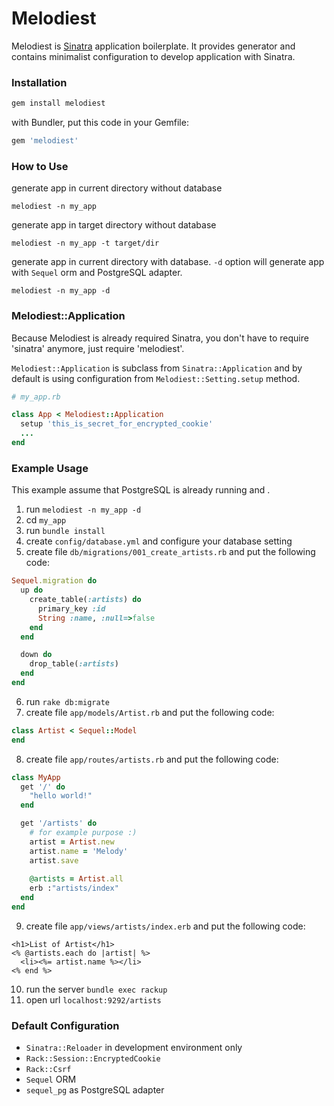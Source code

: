 # Melodiest

Melodiest is [Sinatra](http://www.sinatrarb.com/) application boilerplate. It provides generator and contains minimalist configuration to develop application with Sinatra.

### Installation

```ruby
gem install melodiest
```

with Bundler, put this code in your Gemfile:

```ruby
gem 'melodiest'
```

### How to Use
generate app in current directory without database
```
melodiest -n my_app
```
generate app in target directory without database
```
melodiest -n my_app -t target/dir
```
generate app in current directory with database. `-d` option will generate app with `Sequel` orm and PostgreSQL adapter.
```
melodiest -n my_app -d
```

### Melodiest::Application
Because Melodiest is already required Sinatra, you don't have to require 'sinatra' anymore, just require 'melodiest'.

`Melodiest::Application` is subclass from `Sinatra::Application` and by default is using configuration from `Melodiest::Setting.setup` method.

```ruby
# my_app.rb

class App < Melodiest::Application
  setup 'this_is_secret_for_encrypted_cookie'
  ...
end
```
### Example Usage
This example assume that PostgreSQL is already running and .
  1. run `melodiest -n my_app -d`
  2. cd `my_app`
  3. run `bundle install`
  4. create `config/database.yml` and configure your database setting
  5. create file `db/migrations/001_create_artists.rb` and put the following code:
  ```ruby
  Sequel.migration do
    up do
      create_table(:artists) do
        primary_key :id
        String :name, :null=>false
      end
    end
  
    down do
      drop_table(:artists)
    end
  end
  ```
  6. run `rake db:migrate`
  7. create file `app/models/Artist.rb` and put the following code:
  ```ruby
  class Artist < Sequel::Model
  end
  ```
  8. create file `app/routes/artists.rb` and put the following code:
  ```ruby
  class MyApp
    get '/' do
      "hello world!"
    end

    get '/artists' do
      # for example purpose :)
      artist = Artist.new
      artist.name = 'Melody'
      artist.save
    
      @artists = Artist.all
      erb :"artists/index"
    end
  end
  ```
  9. create file `app/views/artists/index.erb` and put the following code:
  ```
  <h1>List of Artist</h1>
  <% @artists.each do |artist| %>
    <li><%= artist.name %></li>
  <% end %>
  ```
  10. run the server `bundle exec rackup`
  11. open url `localhost:9292/artists`

### Default Configuration

  * `Sinatra::Reloader` in development environment only
  * `Rack::Session::EncryptedCookie`
  * `Rack::Csrf`
  * `Sequel` ORM
  * `sequel_pg` as PostgreSQL adapter
